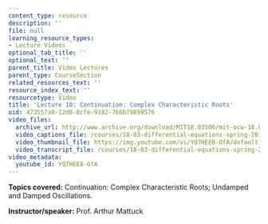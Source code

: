 ```yaml
---
content_type: resource
description: ''
file: null
learning_resource_types:
- Lecture Videos
optional_tab_title: ''
optional_text: ''
parent_title: Video Lectures
parent_type: CourseSection
related_resources_text: ''
resource_index_text: ''
resourcetype: Video
title: 'Lecture 10: Continuation: Complex Characteristic Roots'
uid: 473557a8-12d8-8cfe-9182-766b79899576
video_files:
  archive_url: http://www.archive.org/download/MIT18.03S06/mit-ocw-18.03-lec10-03mar2003-220k.mp4
  video_captions_file: /courses/18-03-differential-equations-spring-2010/bab0b643e6595e80bb6171060a945ac4_YQ7HEE8-OfA.vtt
  video_thumbnail_file: https://img.youtube.com/vi/YQ7HEE8-OfA/default.jpg
  video_transcript_file: /courses/18-03-differential-equations-spring-2010/43b495023daa3a460d0c1eab841ec11f_YQ7HEE8-OfA.pdf
video_metadata:
  youtube_id: YQ7HEE8-OfA
---
```


**Topics covered:** Continuation: Complex Characteristic Roots; Undamped and Damped Oscillations.

**Instructor/speaker:** Prof. Arthur Mattuck